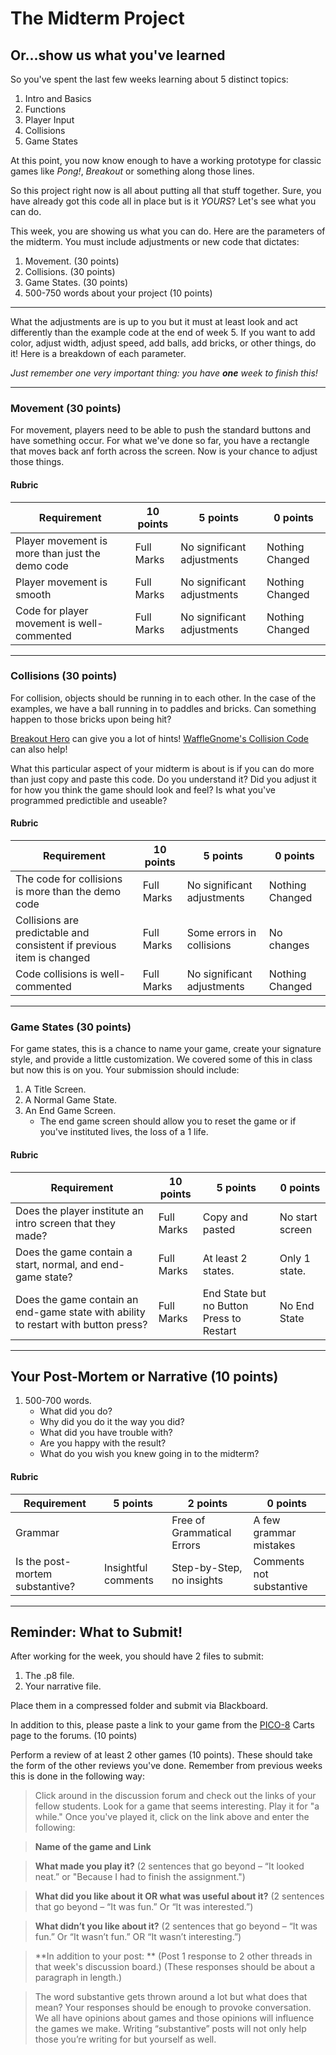 # The Midterm Project 
## Or...show us what you've learned

So you've spent the last few weeks learning about 5 distinct topics: 
1. Intro and Basics
1. Functions 
1. Player Input
1. Collisions
1. Game States

At this point, you now know enough to have a working prototype for classic games like *Pong!*, *Breakout* or something along those lines. 

So this project right now is all about putting all that stuff together. Sure, you have already got this code all 
in place but is it *YOURS*? Let's see what you can do. 

This week, you are showing us what you can do. Here are the parameters of the midterm. You must include adjustments or new code that dictates:  
1. Movement. (30 points)
1. Collisions. (30 points)
1. Game States. (30 points)
1. 500-750 words about your project (10 points)

___

What the adjustments are is up to you but it must at least look and act differently than the example code at the end of week 5. If you want to add color, adjust width, adjust speed, add balls, add bricks, or other things, do it! Here is a breakdown of each parameter. 

*Just remember one very important thing: you have **one** week to finish this!*
___

### Movement (30 points)
For movement, players need to be able to push the standard buttons and have something occur. For what we've done so far, you have a rectangle that moves back anf forth across the screen. Now is your chance to adjust those things. 

#### Rubric

| Requirement                                     	| 10 points  	| 5 points                   	| 0 points        	|
|-------------------------------------------------	|------------	|----------------------------	|-----------------	|
| Player movement is more than just the demo code 	| Full Marks 	| No significant adjustments 	| Nothing Changed 	|
| Player movement is smooth                       	| Full Marks 	| No significant adjustments 	| Nothing Changed 	|
| Code for player movement is well-commented      	| Full Marks 	| No significant adjustments 	| Nothing Changed 	|

--- 
### Collisions (30 points)
For collision, objects should be running in to each other. In the case of the examples, we have a ball running in to paddles and bricks. Can something happen to those bricks upon being hit? 

[Breakout Hero](https://www.youtube.com/watch?v=-dElgcbsHdA) can give you a lot of hints!
[WaffleGnome's Collision Code](https://github.com/WaffleGnome/kescoe-collision) can also help!

What this particular aspect of your midterm is about is if you can do more than just copy and paste this code. Do you understand it? Did you adjust it for how you think the game should look and feel? Is what you've programmed predictible and useable?

#### Rubric

| Requirement                                     	| 10 points  	| 5 points                   	| 0 points        	|
|-------------------------------------------------	|------------	|----------------------------	|-----------------	|
| The code for collisions is more than the demo code 	| Full Marks 	| No significant adjustments 	| Nothing Changed 	|
| Collisions are predictable and consistent if previous item is changed                       	| Full Marks 	| Some errors in collisions 	| No changes 	|
| Code collisions is well-commented      	| Full Marks 	| No significant adjustments 	| Nothing Changed 	|

---
### Game States (30 points)
For game states, this is a chance to name your game, create your signature style, and provide a little customization. We covered some of this in class but now this is on you. Your submission should include: 

1. A Title Screen.
1. A Normal Game State.
1. An End Game Screen.
	* The end game screen should allow you to reset the game or if you've instituted lives, the loss of a 1 life.

#### Rubric

| Requirement                                     	| 10 points  	| 5 points                   	| 0 points        	|
|-------------------------------------------------	|------------	|----------------------------	|-----------------	|
| Does the player institute an intro screen that they made? 	| Full Marks 	| Copy and pasted 	| No start screen 	|
| Does the game contain a start, normal, and end-game state?                       	| Full Marks 	| At least 2 states. 	| Only 1 state. 	|
| Does the game contain an end-game state with ability to restart with button press? | Full Marks 	| End State but no Button Press to Restart 	| No End State 	|

---
## Your Post-Mortem or Narrative (10 points)
1. 500-700 words.
	* What did you do?
	* Why did you do it the way you did?
	* What did you have trouble with?
	* Are you happy with the result?
	* What do you wish you knew going in to the midterm?
	
#### Rubric

| Requirement                                     	| 5 points 	| 2 points                   	| 0 points        	|
|-------------------------------------------------	|------------	|----------------------------	|-----------------	|
| Grammar 	|| Free of Grammatical Errors 	| A few grammar mistakes 	| Significant number of errors 	|
| Is the post-mortem substantive?          	| Insightful comments 	| Step-by-Step, no insights 	| Comments not substantive 	|


---
## Reminder: What to Submit!

After working for the week, you should have 2 files to submit: 
1. The .p8 file.
2. Your narrative file.

Place them in a compressed folder and submit via Blackboard.

In addition to this, please paste a link to your game from the [PICO-8](https://www.lexaloffle.com/bbs/?cat=7&sub=2) Carts page to the forums. (10 points)

Perform a review of at least 2 other games (10 points). These should take the form of the other reviews you've done. Remember from previous weeks this is done in the following way: 

>Click around in the discussion forum and check out the links of your fellow students. Look for a game that seems interesting. Play it for "a while." Once you've played it, click on the link above and enter the following: 

>**Name of the game and Link**

>**What made you play it?**
>(2 sentences that go beyond – “It looked neat.” or "Because I had to finish the assignment.")

>**What did you like about it OR what was useful about it?**
(2 sentences that go beyond – “It was fun.” Or “It was interested.”)

>**What didn’t you like about it?**
>(2 sentences that go beyond – “It was fun.” Or “It wasn’t fun.” OR “It wasn’t interesting.”)

>**In addition to your post: **
>(Post 1 response to 2 other threads in that week's discussion board.)
(These responses should be about a paragraph in length.)

>The word substantive gets thrown around a lot but what does that mean? Your responses should be enough to provoke conversation. We all have opinions about games and those opinions will influence the games we make. Writing “substantive” posts will not only help those you’re writing for but yourself as well.

